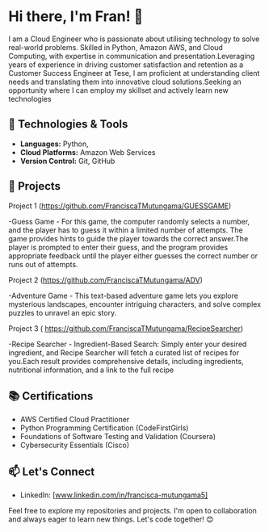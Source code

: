 # Hi there, I'm Fran! 👋
I am a Cloud Engineer who is passionate about utilising technology to solve real-world problems. Skilled in Python, Amazon AWS, and Cloud Computing, with expertise in communication and presentation.Leveraging years of experience in driving customer satisfaction and retention as a Customer Success Engineer at Tese, I am proficient at understanding client needs and translating them into innovative cloud solutions.Seeking an opportunity where I can employ my skillset and actively learn new technologies

## 🔧 Technologies & Tools
- **Languages:** Python, 
- **Cloud Platforms:** Amazon Web Services
- **Version Control:** Git, GitHub


## 💼 Projects
Project 1 (https://github.com/FranciscaTMutungama/GUESSGAME)

-Guess Game - For this game, the computer randomly selects a number, and the player has to guess it within a limited number of attempts. The game provides hints to guide the player towards the correct answer.The player is prompted to enter their guess, and the program provides appropriate feedback until the player either guesses the correct number or runs out of attempts. 

Project 2 (https://github.com/FranciscaTMutungama/ADV)

-Adventure Game - This text-based adventure game lets you explore mysterious landscapes, encounter intriguing characters, and solve complex puzzles to unravel an epic story.

Project 3 ( https://github.com/FranciscaTMutungama/RecipeSearcher)

-Recipe Searcher - Ingredient-Based Search: Simply enter your desired ingredient, and Recipe Searcher will fetch a curated list of recipes for you.Each result provides comprehensive details, including ingredients, nutritional information, and a link to the full recipe


## 📚 Certifications
- AWS Certified Cloud Practitioner
- Python Programming Certification (CodeFirstGirls)
- Foundations of Software Testing and Validation (Coursera)
- Cybersecurity Essentials (Cisco)
  

## 📫 Let's Connect
- LinkedIn: [www.linkedin.com/in/francisca-mutungama5]
  

Feel free to explore my repositories and projects. I'm open to collaboration and always eager to learn new things. Let's code together! 😊

